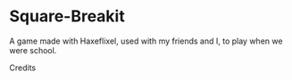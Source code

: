 # Square-Breakit

A game made with Haxeflixel, used with my friends and I, to play when we were school.

Credits
